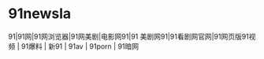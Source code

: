 # 91newsla
91|91网|91网浏览器|91网美剧|电影网91|91 美剧网91|91看剧网官网|91网页版91视频 | 91爆料 | 新91 | 91av | 91porn | 91暗网
